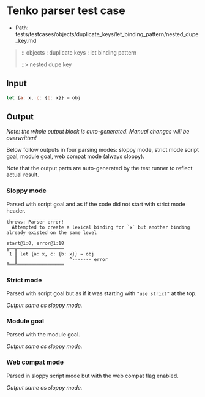 # Tenko parser test case

- Path: tests/testcases/objects/duplicate_keys/let_binding_pattern/nested_dupe_key.md

> :: objects : duplicate keys : let binding pattern
>
> ::> nested dupe key

## Input


`````js
let {a: x, c: {b: x}} = obj
`````

## Output

_Note: the whole output block is auto-generated. Manual changes will be overwritten!_

Below follow outputs in four parsing modes: sloppy mode, strict mode script goal, module goal, web compat mode (always sloppy).

Note that the output parts are auto-generated by the test runner to reflect actual result.

### Sloppy mode

Parsed with script goal and as if the code did not start with strict mode header.

`````
throws: Parser error!
  Attempted to create a lexical binding for `x` but another binding already existed on the same level

start@1:0, error@1:18
╔══╦═════════════════
 1 ║ let {a: x, c: {b: x}} = obj
   ║                   ^------- error
╚══╩═════════════════

`````

### Strict mode

Parsed with script goal but as if it was starting with `"use strict"` at the top.

_Output same as sloppy mode._

### Module goal

Parsed with the module goal.

_Output same as sloppy mode._

### Web compat mode

Parsed in sloppy script mode but with the web compat flag enabled.

_Output same as sloppy mode._
